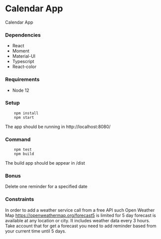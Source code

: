 # Calendar App

Calendar App

### Dependencies

- React
- Moment
- Material-UI
- Typescript
- React-color

### Requirements

- Node 12

### Setup

```
    npm install
    npm start
```

The app should be running in http://localhost:8080/

### Command

```
    npm test
    npm build
```

The build app should be appear in /dist

### Bonus

Delete one reminder for a specified date

### Constraints

In order to add a weather service call from a free API such Open Weather Map https://openweathermap.org/forecast5
is limited for 5 day forecast is available at any location or city. It includes weather data every 3 hours.
Take account that for get a forecast you need to add reminder based from your current time until 5 days.

